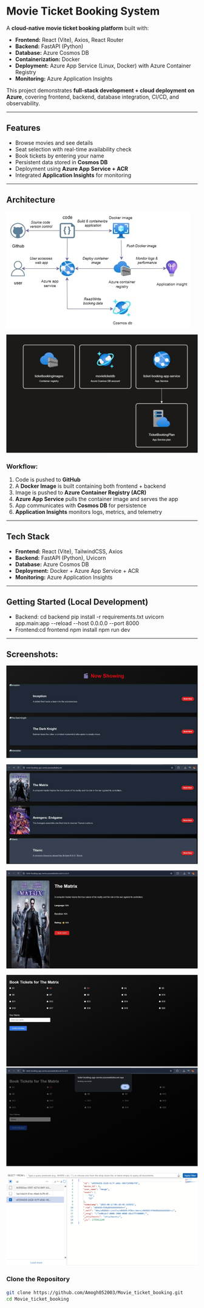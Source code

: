 # Movie Ticket Booking System

A **cloud-native movie ticket booking platform** built with:

- **Frontend:** React (Vite), Axios, React Router
- **Backend:** FastAPI (Python)
- **Database:** Azure Cosmos DB
- **Containerization:** Docker
- **Deployment:** Azure App Service (Linux, Docker) with Azure Container Registry
- **Monitoring:** Azure Application Insights

This project demonstrates **full-stack development + cloud deployment on Azure**, covering frontend, backend, database integration, CI/CD, and observability.

---

## Features

- Browse movies and see details
- Seat selection with real-time availability check
- Book tickets by entering your name
- Persistent data stored in **Cosmos DB**
- Deployment using **Azure App Service + ACR**
- Integrated **Application Insights** for monitoring

---

## Architecture

![1755588215724](image/readme/1755588215724.jpg)

![1755589230311](image/readme/1755589230311.jpg)

### Workflow:

1. Code is pushed to **GitHub**
2. A **Docker Image** is built containing both frontend + backend
3. Image is pushed to **Azure Container Registry (ACR)**
4. **Azure App Service** pulls the container image and serves the app
5. App communicates with **Cosmos DB** for persistence
6. **Application Insights** monitors logs, metrics, and telemetry

---

## Tech Stack

- **Frontend:** React (Vite), TailwindCSS, Axios
- **Backend:** FastAPI (Python), Uvicorn
- **Database:** Azure Cosmos DB
- **Deployment:** Docker + Azure App Service + ACR
- **Monitoring:** Azure Application Insights

---

## Getting Started (Local Development)

* Backend: cd backend
  pip install -r requirements.txt
  uvicorn app.main:app --reload --host 0.0.0.0 --port 8000
* Frontend:cd frontend
  npm install
  npm run dev

---

## Screenshots:

![1755589288683](image/readme/1755589288683.png)

![1755588944824](image/readme/1755588944824.jpg)

![1755588952118](image/readme/1755588952118.jpg)

![1755588962727](image/readme/1755588962727.jpg)![1755588971508](image/readme/1755588971508.jpg)

![1755589343206](image/readme/1755589343206.png)

### Clone the Repository
```bash
git clone https://github.com/Amogh052003/Movie_ticket_booking.git
cd Movie_ticket_booking
```

